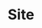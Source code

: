 ---
title: Site
summary: Settings for the schematize module in the site configuration
weight: 2
Platen:
  Menu:
    CollapseSection: true
---